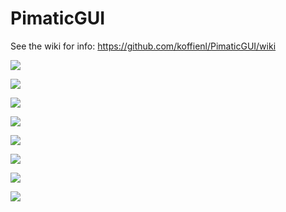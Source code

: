 # PimaticGUI

See the wiki for info: https://github.com/koffienl/PimaticGUI/wiki

![](https://github.com/koffienl/PimaticGUI/raw/master/screenshots/pimatic-gui-huis.PNG "")

![](https://github.com/koffienl/PimaticGUI/raw/master/screenshots/pimatic-gui-metro.PNG "")

![](https://github.com/koffienl/PimaticGUI/raw/master/screenshots/pimatic-gui-metro2.PNG "")

![](https://github.com/koffienl/PimaticGUI/raw/master/screenshots/pimatic-gui-nest.PNG "")

![](https://github.com/koffienl/PimaticGUI/raw/master/screenshots/pimatic-gui-log.PNG "")

![](https://github.com/koffienl/PimaticGUI/raw/master/screenshots/30620170517_073204.jpg "")

![](https://github.com/koffienl/PimaticGUI/raw/master/screenshots/66520170517_073215.jpg "")

![](https://github.com/koffienl/PimaticGUI/raw/master/screenshots/80420170517_073209.jpg "")
